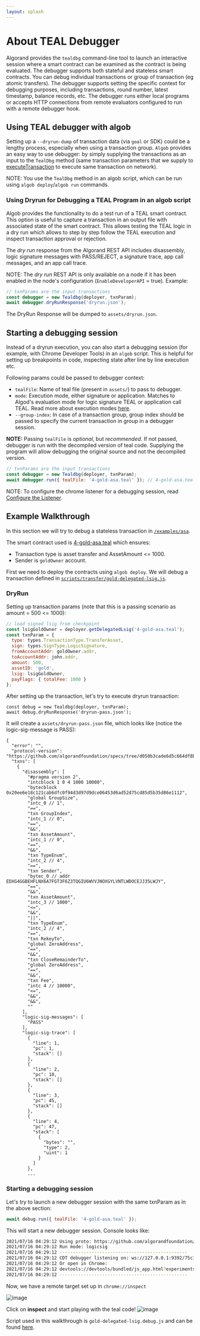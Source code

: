 ```yaml
---
layout: splash
---
```


# About TEAL Debugger

Algorand provides the `tealdbg` command-line tool to launch an interactive session where a smart contract can be examined as the contract is being evaluated. The debugger supports both stateful and stateless smart contracts. You can debug individual transactions or group of transaction (eg atomic transfers). The debugger supports setting the specific context for debugging purposes, including transactions, round number, latest timestamp, balance records, etc. The debugger runs either local programs or accepts HTTP connections from remote evaluators configured to run with a remote debugger hook.

## Using TEAL debugger with algob

Setting up a `--dryrun-dump` of transaction data (via `goal` or SDK) could be a lengthy process, especially when using a transaction group. `Algob` provides an easy way to use debugger: by simply supplying the transactions as an input to the `TealDbg` method (same transaction parameters that we supply to [executeTransaction](https://algobuilder.dev/api/algob/modules.html#executetransaction) to execute same transaction on network).

NOTE: You use the `TealDbg` method in an algob script, which can be run using `algob deploy`/`algob run` commands.

### Using Dryrun for Debugging a TEAL Program in an algob script

Algob provides the functionality to do a test run of a TEAL smart contract. This option is useful to capture a transaction in an output file with associated state of the smart contract. This allows testing the TEAL logic in a dry run which allows to step by step follow the TEAL execution and inspect transaction approval or rejection.

The _dry run_ response from the Algorand REST API includes disassembly, logic signature messages with PASS/REJECT, a signature trace, app call messages, and an app call trace.

NOTE: The _dry run_ REST API is only available on a node if it has been enabled in the node's configuration (`EnableDeveloperAPI` = true).
Example:
```js
// txnParams are the input transactions
const debugger = new Tealdbg(deployer, txnParam);
await debugger.dryRunResponse('dryrun.json');
```

The DryRun Response will be dumped to `assets/dryrun.json`.

## Starting a debugging session

Instead of a dryrun execution, you can also start a debugging session (for example, with Chrome Developer Tools) in an `algob` script. This is helpful for setting up breakpoints in code, inspecting state after line by line execution etc.

Following params could be passed to debugger context:
* `tealFile`: Name of teal file (present in `assets/`) to pass to debugger.
* `mode`: Execution mode, either signature or application. Matches to Algod's evaluation mode for logic signature TEAL or application call TEAL. Read more about execution modes [here](https://github.com/algorand/go-algorand/blob/master/cmd/tealdbg/README.md#execution-mode).
* `--group-index`: In case of a transaction group, group index should be passed to specify the current transaction in group in a debugger session.

**NOTE:** Passing `tealFile` is *optional*, but *recommended*. If not passed, debugger is run with the decompiled version of teal code. Supplying the program will allow debugging the original source and not the decompiled version.

```js
// txnParams are the input transactions
const debugger = new Tealdbg(deployer, txnParam);
await debugger.run({ tealFile: '4-gold-asa.teal' }); // 4-gold-asa.teal present in assets/**/
```

NOTE: To configure the chrome listener for a debugging session, read [Configure the Listener](https://github.com/algorand/go-algorand/blob/master/cmd/tealdbg/README.md#configure-the-listener).

## Example Walkthrough

In this section we will try to debug a stateless transaction in [`/examples/asa`](https://github.com/scale-it/algo-builder/tree/master/examples/asa).

The smart contract used is [4-gold-asa.teal](https://github.com/scale-it/algo-builder/blob/master/examples/asa/assets/teal/4-gold-asa.teal) which ensures:
+ Transaction type is asset transfer and AssetAmount <= 1000.
+ Sender is `goldOwner` account.

First we need to deploy the contracts using `algob deploy`. We will debug a transaction defined in [`scripts/transfer/gold-delegated-lsig.js`](https://github.com/scale-it/algo-builder/blob/master/examples/asa/scripts/transfer/gold-delegated-lsig.js).

### DryRun
Setting up transaction params (note that this is a passing scenario as amount = 500 <= 1000):
```js
// load signed lsig from checkpoint
const lsigGoldOwner = deployer.getDelegatedLsig('4-gold-asa.teal');
const txnParam = {
  type: types.TransactionType.TransferAsset,
  sign: types.SignType.LogicSignature,
  fromAccountAddr: goldOwner.addr,
  toAccountAddr: john.addr,
  amount: 500,
  assetID: 'gold',
  lsig: lsigGoldOwner,
  payFlags: { totalFee: 1000 }
};
```
After setting up the transaction, let's try to execute dryrun transaction:
```
const debug = new Tealdbg(deployer, txnParam);
await debug.dryRunResponse('dryrun-pass.json');
```

It will create a `assets/dryrun-pass.json` file, which looks like (notice the logic-sig-message is PASS):
```
{
  "error": "",
  "protocol-version": "https://github.com/algorandfoundation/specs/tree/d050b3cade6d5c664df8bd729bf219f179812595",
  "txns": [
    {
      "disassembly": [
        "#pragma version 2",
        "intcblock 1 0 4 1000 10000",
        "bytecblock 0x20ee6e18c121cab6dfc0f94d3d97d9dce06453d6ad52d75cd85d5b35d86e1112",
        "global GroupSize",
        "intc_0 // 1",
        "==",
        "txn GroupIndex",
        "intc_1 // 0",
        "==",
        "&&",
        "txn AssetAmount",
        "intc_1 // 0",
        "==",
        "&&",
        "txn TypeEnum",
        "intc_2 // 4",
        "==",
        "txn Sender",
        "bytec_0 // addr EDXG4GGBEHFLNX6A7FGT3F6Z3TQGIU6WVVJNOXGYLVNTLWDOCEJJ35LWJY",
        "==",
        "&&",
        "txn AssetAmount",
        "intc_3 // 1000",
        "<=",
        "&&",
        "||",
        "txn TypeEnum",
        "intc_2 // 4",
        "==",
        "txn RekeyTo",
        "global ZeroAddress",
        "==",
        "&&",
        "txn CloseRemainderTo",
        "global ZeroAddress",
        "==",
        "&&",
        "txn Fee",
        "intc 4 // 10000",
        "<=",
        "&&",
        "&&",
        ""
      ],
      "logic-sig-messages": [
        "PASS"
      ],
      "logic-sig-trace": [
        {
          "line": 1,
          "pc": 1,
          "stack": []
        },
        {
          "line": 2,
          "pc": 10,
          "stack": []
        },
        {
          "line": 3,
          "pc": 45,
          "stack": []
        },
        {
          "line": 4,
          "pc": 47,
          "stack": [
            {
              "bytes": "",
              "type": 2,
              "uint": 1
            }
          ]
        },
        ...
```

### Starting a debugging session

Let's try to launch a new debugger session with the same txnParam as in the above section:

```js
await debug.run({ tealFile: '4-gold-asa.teal' });
```

This will start a new debugger session. Console looks like:
```bash
2021/07/16 04:29:12 Using proto: https://github.com/algorandfoundation/specs/tree/d050b3cade6d5c664df8bd729bf219f179812595
2021/07/16 04:29:12 Run mode: logicsig
2021/07/16 04:29:12 ------------------------------------------------
2021/07/16 04:29:12 CDT debugger listening on: ws://127.0.0.1:9392/75c19568422ff120671707bc2682e7a3ae6861fe3bdac37571b860efd417e7d7
2021/07/16 04:29:12 Or open in Chrome:
2021/07/16 04:29:12 devtools://devtools/bundled/js_app.html?experiments=true&v8only=false&ws=127.0.0.1:9392/75c19568422ff120671707bc2682e7a3ae6861fe3bdac37571b860efd417e7d7
2021/07/16 04:29:12 ------------------------------------------------
```

Now, we have a remote target set up in `chrome://inspect`

![image](https://user-images.githubusercontent.com/33264364/125868310-4e121128-db58-4670-aa5e-99ed492f3b94.png)

Click on **inspect** and start playing with the teal code!
![image](https://user-images.githubusercontent.com/33264364/125868869-b55f8e4e-71e9-4742-91b9-75d56bf333d6.png)

Script used in this walkthrough is `gold-delegated-lsig.debug.js` and can be found [here](https://github.com/scale-it/algo-builder/blob/support-tealdbg/examples/asa/scripts/transfer/gold-delegated-lsig.debug.js).
